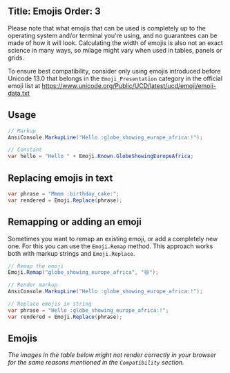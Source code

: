 Title: Emojis
Order: 3
---

Please note that what emojis that can be used is completely up to 
the operating system and/or terminal you're using, and no guarantees
can be made of how it will look. Calculating the width of emojis
is also not an exact science in many ways, so milage might vary when
used in tables, panels or grids.

To ensure best compatibility, consider only using emojis introduced
before Unicode 13.0 that belongs in the `Emoji_Presentation` category
in the official emoji list at 
https://www.unicode.org/Public/UCD/latest/ucd/emoji/emoji-data.txt

## Usage

```csharp
// Markup
AnsiConsole.MarkupLine("Hello :globe_showing_europe_africa:!");

// Constant
var hello = "Hello " + Emoji.Known.GlobeShowingEuropeAfrica;
```

## Replacing emojis in text

```csharp
var phrase = "Mmmm :birthday_cake:";
var rendered = Emoji.Replace(phrase);
```

## Remapping or adding an emoji

Sometimes you want to remap an existing emoji, or 
add a completely new one. For this you can use the 
`Emoji.Remap` method. This approach works both with 
markup strings and `Emoji.Replace`.

```csharp
// Remap the emoji
Emoji.Remap("globe_showing_europe_africa", "😄");

// Render markup
AnsiConsole.MarkupLine("Hello :globe_showing_europe_africa:!");

// Replace emojis in string
var phrase = "Hello :globe_showing_europe_africa:!";
var rendered = Emoji.Replace(phrase);
```

## Emojis

_The images in the table below might not render correctly in your 
browser for the same reasons mentioned in the `Compatibility` section._

<?# EmojiTable /?>

